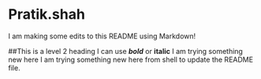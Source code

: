 # Pratik.shah

I am making some edits to this README using Markdown!

##This is a level 2 heading
I can use ***bold*** or **italic**
I am trying something new here
I am trying something new here from shell to update the README file.
